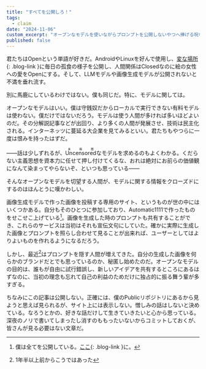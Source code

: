 ```yaml
---
title: "すべてを公開しろ！"
tags:
  - claim
date: "2024-11-06"
custom_excerpt: "オープンなモデルを使いながらプロンプトを公開しないやつへ捧げる呪いの歌"
published: false
---
```


君たちはOpenという単語が好きだ。AndroidやLinuxを好んで使用し、[変な場所](x.com){: .blog-link }に毎日の孤食の様子を公開し、人間関係はClosedなのに絵の女性への愛をOpenにする。そして、LLMモデルや画像生成モデルが公開されないと不満を垂れ流す。

別に馬鹿にしているわけではない。僕も同じだ。特に、モデルに関しては。

オープンなモデルはいい。僕は守銭奴だからローカルで実行できない有料モデルは使わない。僕だけではないだろう。モデルは使う人間が多ければ多いほどよいのだ。その分解説記事などが出回り、より多くの人間が発展させ、技術は民主化される。インターネッツに蔓延る大企業を見てみるといい。君たちもやつらに一度は恨みを持ったはずだ。

――話は少しずれるが、<ruby>Uncensored<rt>未検閲</rt></ruby>なモデルを求めるのもよくわかる。くだらない主義思想を資本力に任せて押し付けてくるな、おれは絶対にお前らの価値観になんて染まってやらないぞ、といつも思っている――

そんなオープンなモデルを切望する人間が、モデルに関する情報をクローズドにするのはほんとうに嘆かわしい。

画像生成モデルで作った画像を投稿する専用のサイト、というものが世の中にはいくつかある。自分もそのひとつに参加しており、Automatic1111で作ったものをせこせこ上げている[^1]。画像を生成した時のプロンプトも共有することができ、これらのサービスは当初はそれも宣伝文句にしていた。確かに実際に生成した画像とプロンプトを照らし合わせて見ることが出来れば、ユーザーとしてはよりよいものを作れるようになるだろう。

しかし、最近[^2]はプロンプトを隠す人間が増えてきた。自分の生成した画像を何らかのブランドだとでも思っているのか、秘匿し始めたのだ。オープンなモデルの目的は、誰もが自由に試行錯誤し、新しいアイデアを共有するところにあるはずなのに、当初の理念も忘れて自己の利益のためだけに独占的に振る舞う輩が多すぎる。

ちなみにこの記事は公開しない。正確には、僕のPublicリポジトリにあるから見ようと思えば見られるが、サイト上には表示しない。憎しみの話はしないと決めている。なろうとかの、好きな話だけして生きていきたいと心から思っている。深夜のノリで書いてしまったし消すのももったいないからコミットしておくが、皆さんが見る必要はない文章だ。



[^1]: 僕は全てを公開している。[ここ](https://www.chichi-pui.com/users/Aasiraat/){: .blog-link }に。
[^2]: 1年半以上前からこうではあった


